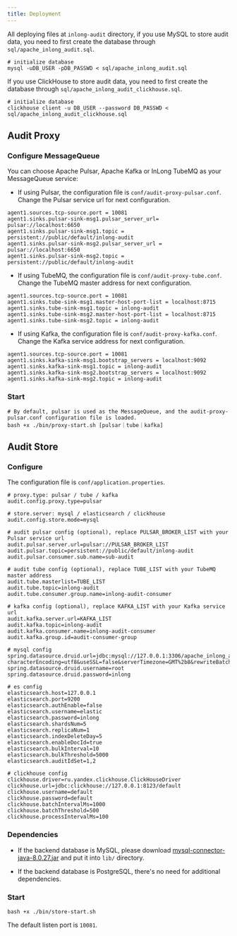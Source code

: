 ```yaml
---
title: Deployment
---
```


All deploying files at `inlong-audit` directory, if you use MySQL to store audit data, you need to first create the database through `sql/apache_inlong_audit.sql`.
  ```shell
  # initialize database
  mysql -uDB_USER -pDB_PASSWD < sql/apache_inlong_audit.sql
  ```
If you use ClickHouse to store audit data, you need to first create the database through `sql/apache_inlong_audit_clickhouse.sql`.
  ```shell
  # initialize database
  clickhouse client -u DB_USER --password DB_PASSWD < sql/apache_inlong_audit_clickhouse.sql
  ```
  
## Audit Proxy
### Configure MessageQueue
You can choose Apache Pulsar, Apache Kafka or InLong TubeMQ as your MessageQueue service:

- If using Pulsar, the configuration file is `conf/audit-proxy-pulsar.conf`. Change the Pulsar service url for next configuration.

```Shell
agent1.sources.tcp-source.port = 10081
agent1.sinks.pulsar-sink-msg1.pulsar_server_url= pulsar://localhost:6650
agent1.sinks.pulsar-sink-msg1.topic = persistent://public/default/inlong-audit
agent1.sinks.pulsar-sink-msg2.pulsar_server_url = pulsar://localhost:6650
agent1.sinks.pulsar-sink-msg2.topic = persistent://public/default/inlong-audit
```

- If using TubeMQ, the configuration file is `conf/audit-proxy-tube.conf`. Change the TubeMQ master address for next configuration.

```Shell
agent1.sources.tcp-source.port = 10081
agent1.sinks.tube-sink-msg1.master-host-port-list = localhost:8715
agent1.sinks.tube-sink-msg1.topic = inlong-audit
agent1.sinks.tube-sink-msg2.master-host-port-list = localhost:8715
agent1.sinks.tube-sink-msg2.topic = inlong-audit
```

- If using Kafka, the configuration file is `conf/audit-proxy-kafka.conf`. Change the Kafka service address for next configuration.

```Shell
agent1.sources.tcp-source.port = 10081
agent1.sinks.kafka-sink-msg1.bootstrap_servers = localhost:9092
agent1.sinks.kafka-sink-msg1.topic = inlong-audit
agent1.sinks.kafka-sink-msg2.bootstrap_servers = localhost:9092
agent1.sinks.kafka-sink-msg2.topic = inlong-audit
```

### Start
```Shell
# By default, pulsar is used as the MessageQueue, and the audit-proxy-pulsar.conf configuration file is loaded.
bash +x ./bin/proxy-start.sh [pulsar｜tube｜kafka]
```

## Audit Store
### Configure
The configuration file  is `conf/application.properties`. 

```Shell
# proxy.type: pulsar / tube / kafka
audit.config.proxy.type=pulsar

# store.server: mysql / elasticsearch / clickhouse 
audit.config.store.mode=mysql

# audit pulsar config (optional), replace PULSAR_BROKER_LIST with your Pulsar service url
audit.pulsar.server.url=pulsar://PULSAR_BROKER_LIST
audit.pulsar.topic=persistent://public/default/inlong-audit
audit.pulsar.consumer.sub.name=sub-audit

# audit tube config (optional), replace TUBE_LIST with your TubeMQ master address
audit.tube.masterlist=TUBE_LIST
audit.tube.topic=inlong-audit
audit.tube.consumer.group.name=inlong-audit-consumer

# kafka config (optional), replace KAFKA_LIST with your Kafka service url
audit.kafka.server.url=KAFKA_LIST
audit.kafka.topic=inlong-audit
audit.kafka.consumer.name=inlong-audit-consumer
audit.kafka.group.id=audit-consumer-group

# mysql config
spring.datasource.druid.url=jdbc:mysql://127.0.0.1:3306/apache_inlong_audit?characterEncoding=utf8&useSSL=false&serverTimezone=GMT%2b8&rewriteBatchedStatements=true&allowMultiQueries=true&zeroDateTimeBehavior=CONVERT_TO_NULL
spring.datasource.druid.username=root
spring.datasource.druid.password=inlong

# es config
elasticsearch.host=127.0.0.1
elasticsearch.port=9200
elasticsearch.authEnable=false
elasticsearch.username=elastic
elasticsearch.password=inlong
elasticsearch.shardsNum=5
elasticsearch.replicaNum=1
elasticsearch.indexDeleteDay=5
elasticsearch.enableDocId=true
elasticsearch.bulkInterval=10
elasticsearch.bulkThreshold=5000
elasticsearch.auditIdSet=1,2

# clickhouse config
clickhouse.driver=ru.yandex.clickhouse.ClickHouseDriver
clickhouse.url=jdbc:clickhouse://127.0.0.1:8123/default
clickhouse.username=default
clickhouse.password=default
clickhouse.batchIntervalMs=1000
clickhouse.batchThreshold=500
clickhouse.processIntervalMs=100

```

### Dependencies
- If the backend database is MySQL, please download [mysql-connector-java-8.0.27.jar](https://repo1.maven.org/maven2/mysql/mysql-connector-java/8.0.27/mysql-connector-java-8.0.27.jar) and put it into `lib/` directory.

- If the backend database is PostgreSQL, there's no need for additional dependencies.

### Start
```Shell
bash +x ./bin/store-start.sh
```

The default listen port is `10081`.
